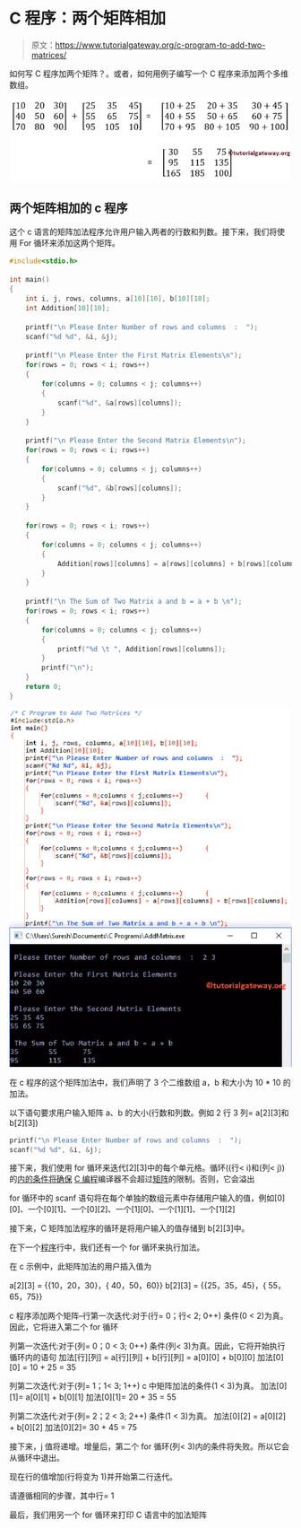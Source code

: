 # C 程序：两个矩阵相加

> 原文：<https://www.tutorialgateway.org/c-program-to-add-two-matrices/>

如何写 C 程序加两个矩阵？。或者，如何用例子编写一个 C 程序来添加两个多维数组。

![C Program to Add Two Matrices Example 1](img/e53e595d953aac9fc9bff66a03a8d519.png)

## 两个矩阵相加的 c 程序

这个 c 语言的矩阵加法程序允许用户输入两者的行数和列数。接下来，我们将使用 For 循环来添加这两个矩阵。

```c
#include<stdio.h>

int main()
{
 	int i, j, rows, columns, a[10][10], b[10][10];
 	int Addition[10][10];

 	printf("\n Please Enter Number of rows and columns  :  ");
 	scanf("%d %d", &i, &j);

 	printf("\n Please Enter the First Matrix Elements\n");
 	for(rows = 0; rows < i; rows++)
  	{
   		for(columns = 0; columns < j; columns++)
    	{
      		scanf("%d", &a[rows][columns]);
    	}
  	}

 	printf("\n Please Enter the Second Matrix Elements\n");
 	for(rows = 0; rows < i; rows++)
  	{
   		for(columns = 0; columns < j; columns++)
    	{
      		scanf("%d", &b[rows][columns]);
    	}
  	}

 	for(rows = 0; rows < i; rows++)
  	{
   		for(columns = 0; columns < j; columns++)
    	{
      		Addition[rows][columns] = a[rows][columns] + b[rows][columns];    
   	 	}
  	}

 	printf("\n The Sum of Two Matrix a and b = a + b \n");
 	for(rows = 0; rows < i; rows++)
  	{
   		for(columns = 0; columns < j; columns++)
    	{
      		printf("%d \t ", Addition[rows][columns]);
    	}
    	printf("\n");
  	}
 	return 0;
}
```

![C Program to Add Two Matrices Example](img/588373c6b3ddd02a515b70c8458b4dcb.png)

在 c 程序的这个矩阵加法中，我们声明了 3 个二维数组 a，b 和大小为 10 * 10 的加法。

以下语句要求用户输入矩阵 a、b 的大小(行数和列数。例如 2 行 3 列= a[2][3]和 b[2][3])

```c
printf("\n Please Enter Number of rows and columns  :  ");
scanf("%d %d", &i, &j);
```

接下来，我们使用 for 循环来迭代[2][3]中的每个单元格。循环((行< i)和(列< j))的[内的条件将确保](https://www.tutorialgateway.org/for-loop-in-c-programming/) [C 编程](https://www.tutorialgateway.org/c-programming/)编译器不会超过[矩阵](https://www.tutorialgateway.org/two-dimensional-array-in-c/)的限制。否则，它会溢出

for 循环中的 scanf 语句将在每个单独的数组元素中存储用户输入的值，例如[0][0]、一个[0][1]、一个[0][2]、一个[1][0]、一个[1][1]、一个[1][2]

接下来，C 矩阵加法程序的循环是将用户输入的值存储到 b[2][3]中。

在下一个[程序](https://www.tutorialgateway.org/c-programming-examples/)行中，我们还有一个 for 循环来执行加法。

在 c 示例中，此矩阵加法的用户插入值为

a[2][3] = {{10，20，30}，{ 40，50，60}}
b[2][3] = {{25，35，45}，{ 55，65，75}}

c 程序添加两个矩阵–行第一次迭代:对于(行= 0；行< 2; 0++)
条件(0 < 2)为真。因此，它将进入第二个 for 循环

列第一次迭代:对于(列= 0；0 < 3; 0++)
条件(列< 3)为真。因此，它将开始执行循环内的语句
加法[行][列] = a[行][列] + b[行][列] = a[0][0] + b[0][0]
加法[0][0] = 10 + 25 = 35

列第二次迭代:对于(列= 1；1< 3; 1++)
c 中矩阵加法的条件(1 < 3)为真。
加法[0][1]= a[0][1] + b[0][1]
加法[0][1]= 20 + 35 = 55

列第二次迭代:对于(列= 2；2 < 3; 2++)
条件(1 < 3)为真。
加法[0][2] = a[0][2] + b[0][2]
加法[0][2]= 30 + 45 = 75

接下来，j 值将递增。增量后，第二个 for 循环(列< 3)内的条件将失败。所以它会从循环中退出。

现在行的值增加(行将变为 1)并开始第二行迭代。

请遵循相同的步骤，其中行= 1

最后，我们用另一个 for 循环来打印 C 语言中的加法矩阵